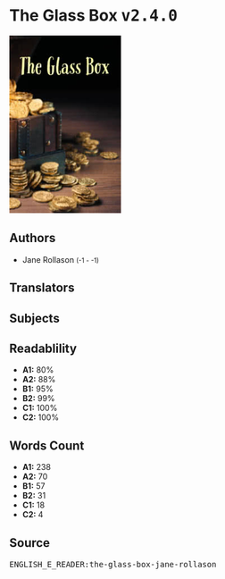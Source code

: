 # The Glass Box <kbd>v2.4.0</kbd>

![](./cover.medium.jpg "")

## Authors


 - Jane Rollason <small>(-1 - -1)</small>

## Translators



## Subjects



## Readablility


 - **A1:** 80%
 - **A2:** 88%
 - **B1:** 95%
 - **B2:** 99%
 - **C1:** 100%
 - **C2:** 100%

## Words Count


 - **A1:** 238
 - **A2:** 70
 - **B1:** 57
 - **B2:** 31
 - **C1:** 18
 - **C2:** 4

## Source


<kbd>ENGLISH_E_READER:the-glass-box-jane-rollason</kbd>
